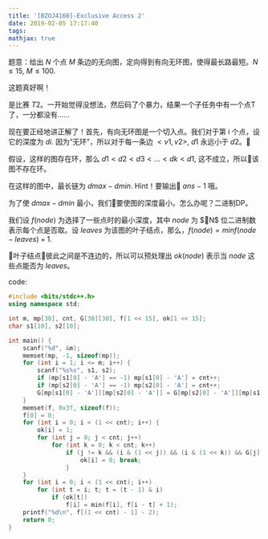 ```yaml
---
title: '[BZOJ4160]-Exclusive Access 2'
date: 2019-02-05 17:17:40
tags: 
mathjax: true
---
```


题意：给出 $N$ 个点 $M$ 条边的无向图，定向得到有向无环图，使得最长路最短。$N \leq 15$, $M \leq 100$.

这题真好啊！

是比赛 $T2$。一开始觉得没想法，然后码了个暴力，结果一个子任务中有一个点T了，一分都没有……

现在要正经地讲正解了！首先，有向无环图是一个切入点。我们对于第 i 个点，设它的深度为 $di$. 因为“无环”，所以对于每一条边 $< v1, v2 >$, $d1$ 永远小于 $d2$。

假设，这样的图存在环，那么 $d1 < d2 < d3 < ... < dk < d1$, 这不成立，所以该图不存在环。

在这样的图中，最长链为 $dmax - dmin$. Hint！要输出 $ans - 1$ 哦。

为了使 $dmax - dmin$ 最小，我们要使图的深度最小。怎么办呢？二进制DP。

我们设 $f(node)$ 为选择了一些点时的最小深度，其中 $node$ 为 $N$ 位二进制数表示每个点是否取。设 $leaves$ 为该图的叶子结点，那么，$f(node) = min{f(node - leaves) + 1}$.

叶子结点彼此之间是不连边的，所以可以预处理出 $ok(node)$ 表示当 $node$ 这些点能否为 $leaves$。

code:
``` c++
#include <bits/stdc++.h>
using namespace std;

int m, mp[30], cnt, G[30][30], f[1 << 15], ok[1 << 15];
char s1[10], s2[10];

int main() {
    scanf("%d", &m);
    memset(mp, -1, sizeof(mp));
    for (int i = 1; i <= m; i++) {
        scanf("%s%s", s1, s2);
        if (mp[s1[0] - 'A'] == -1) mp[s1[0] - 'A'] = cnt++;
        if (mp[s2[0] - 'A'] == -1) mp[s2[0] - 'A'] = cnt++;
        G[mp[s1[0] - 'A']][mp[s2[0] - 'A']] = G[mp[s2[0] - 'A']][mp[s1[0] - 'A']] = 1;
    }
    memset(f, 0x3f, sizeof(f));
    f[0] = 0;
    for (int i = 0; i < (1 << cnt); i++) {
        ok[i] = 1;
        for (int j = 0; j < cnt; j++)
            for (int k = 0; k < cnt; k++)
                if (j != k && (i & (1 << j)) && (i & (1 << k)) && G[j][k]) {
                    ok[i] = 0; break;
                }
    }
    for (int i = 0; i < (1 << cnt); i++)
        for (int t = i; t; t = (t - 1) & i)
            if (ok[t])
                f[i] = min(f[i], f[i - t] + 1);
    printf("%d\n", f[(1 << cnt) - 1] - 2);
    return 0;
}
```